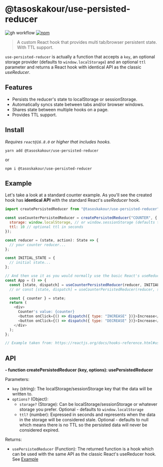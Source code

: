 # @tasoskakour/use-persisted-reducer

![gh workflow]((https://img.shields.io/github/workflow/status/tasoskakour/react-use-oauth2/CI%20&%20CD)) [![npm](https://img.shields.io/npm/v/@tasoskakour/use-persisted-reducer.svg?style=svg&logo=npm&label=)](https://www.npmjs.com/package/@tasoskakour/use-persisted-reducer)


> A custom React hook that provides multi tab/browser persistent state. With TTL support.

`use-persisted-reducer` is actually a function that accepts a `key`, an optional storage provider (defaults to `window.localStorage`) and an optional `ttl` parameter and returns a React hook with identical API as the classic _useReducer_.

## Features

- Persists the reducer's state to localStorage or sessionStorage.
- Automatically syncs state between tabs and/or browser windows.
- Shares state between multiple hooks on a page.
- Provides TTL support.

## Install

_Requires `react@16.8.0` or higher that includes hooks._

```console
yarn add @tasoskakour/use-persisted-reducer
```

or

```console
npm i @tasoskakour/use-persisted-reducer
```

## Example

Let's take a look at a standard counter example. As you'll see the created hook has **identical API** with the standard React's _useReducer_ hook.

```js
import createPersistedReducer from "@tasoskakour/use-persisted-reducer";

const useCounterPersistedReducer = createPersistedReducer("COUNTER", {
  storage: window.localStorage, // or window.sessionStorage (defaults to localStorage)
  ttl: 10 // optional ttl in seconds
});

const reducer = (state, action): State => {
  // your counter reducer...
};

const INITIAL_STATE = {
  // initial state...
};

// And then use it as you would normally use the basic React's useReducer hook
const App = () => {
  const [state, dispatch] = useCounterPersistedReducer(reducer, INITIAL_STATE);
  // or const [state, dispatch] = useCounterPersistedReducer(reducer, someArgument, someInitFunction);

  const { counter } = state;
  return (
    <div>
      Counter's value: {counter}
      <button onClick={() => dispatch({ type: "INCREASE" })}>Increase</button>
      <button onClick={() => dispatch({ type: "DECREASE" })}>Increase</button>
    </div>
  );
};

// Example taken from: https://reactjs.org/docs/hooks-reference.html#usereducer
```

## API

**- function createPersistedReducer (key, options): usePersistedReducer**

Parameters:
- `key` (string): The localStorage/sessionStorage key that the data will be written to.
- `options?` (Object): 
    - `storage?` (Storage): Can be localStorage/sessionStorage or whatever storage you prefer. Optional - defaults to `window.localStorage`
    - `ttl?` (number): Expressed in seconds and represents when the data in the storage will be considered stale. Optional - defaults to null which means there is no TTL so the persisted data will never be considered expired.

Returns:
- `usePersistedReducer` (Function): The returned function is a hook which can be used with the same API as the classic React's useReducer hook. See [Example](#example)
    
